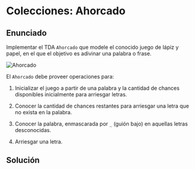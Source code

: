 # Colecciones: Ahorcado

## Enunciado

Implementar el TDA `Ahorcado` que modele el conocido juego de lápiz y papel, 
en el que el objetivo es adivinar una palabra o frase.

![Ahorcado][ahorcado]

El `Ahorcado` debe proveer operaciones para:

1. Inicializar el juego a partir de una palabra y la cantidad de chances disponibles
   inicialmente para arriesgar letras.
   
2. Conocer la cantidad de chances restantes para arriesgar una letra que no
   exista en la palabra.
   
3. Conocer la palabra, enmascarada por `_` (guión bajo) en aquellas letras
   desconocidas.
   
4. Arriesgar una letra.
   
## Solución


[ahorcado]: http://upload.wikimedia.org/wikipedia/commons/5/5f/Ahoracado_%28juego%29_-_2.gif "Ahorcado"
